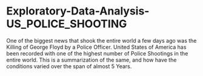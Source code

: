 # Exploratory-Data-Analysis-US_POLICE_SHOOTING
One of the biggest news that shook the entire world a few days ago was the Killing of George Floyd by a Police Officer. United States of America has been recorded with one of the highest number of Police Shootings in the entire world. This is a summarization of the same, and how have the conditions varied over the span of almost 5 Years.
